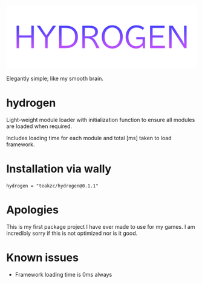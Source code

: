 <div align="center">
  <img src="./images/Hydrogen.png" class="center">
</div>

Elegantly simple; like my smooth brain.

# hydrogen

Light-weight module loader with initialization function to ensure all modules are loaded when required.

Includes loading time for each module and total [ms] taken to load framework.

# Installation via wally
```
hydrogen = "teakzc/hydrogen@0.1.1"
```

# Apologies

This is my first package project I have ever made to use for my games. I am incredibly sorry if this is not optimized nor is it good.

# Known issues
- Framework loading time is 0ms always
